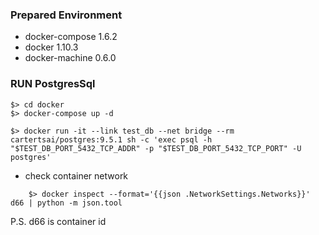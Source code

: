 ### Prepared Environment

-	docker-compose 1.6.2
-	docker 1.10.3
-	docker-machine 0.6.0

### RUN PostgresSql

```
$> cd docker
$> docker-compose up -d
```

```
$> docker run -it --link test_db --net bridge --rm cartertsai/postgres:9.5.1 sh -c 'exec psql -h "$TEST_DB_PORT_5432_TCP_ADDR" -p "$TEST_DB_PORT_5432_TCP_PORT" -U postgres'
```

-	check container network

```
    $> docker inspect --format='{{json .NetworkSettings.Networks}}' d66 | python -m json.tool
```

P.S. d66 is container id
